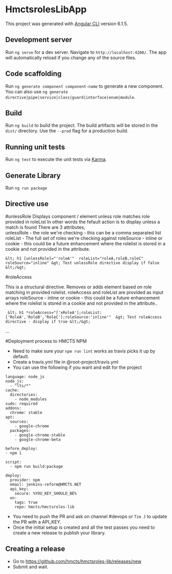# HmctsrolesLibApp

This project was generated with [Angular CLI](https://github.com/angular/angular-cli) version 6.1.5.

## Development server

Run `ng serve` for a dev server. Navigate to `http://localhost:4200/`. The app will automatically reload if you change any of the source files.

## Code scaffolding

Run `ng generate component component-name` to generate a new component. You can also use `ng generate directive|pipe|service|class|guard|interface|enum|module`.

## Build

Run `ng build` to build the project. The build artifacts will be stored in the `dist/` directory. Use the `--prod` flag for a production build.

## Running unit tests

Run `ng test` to execute the unit tests via [Karma](https://karma-runner.github.io).


## Generate Library

Run `ng run package`



## Directive use
#unlessRole
Displays component / element unless role matches role provided in roleList
In other words the fefault action is to display unless a match is found
There are 3 attributes,  
unlessRole - the role we're checking - this can be a comma separated list
roleList - The full set of roles we're checking against
roleSource  - inline or cookie - this could be a future enhancement where the rolelist is stored in a cookie and not provided in the attribute.



``
&lt; h1 [unlessRole]="'roleA'"  roleList="roleA,roleB,roleC" roleSource="inline" &gt; Test unlessRole directive display if false &lt;/&gt;
``



#roleAccess

This is a structural directive.
Removes or adds element based on role matching in provided rolelist.
roleAccess and roleList are provided as input arrays
roleSource  - inline or cookie - this could be a future enhancement where the rolelist is stored in a cookie and not provided in the attribute..

``
&lt; h1 *roleAccess="['xRoleA'];roleList:['RoleA','RoleB','RoleC'];roleSource:'inline'"  &gt; Test roleAccess directive - display if true &lt;/&gt;``

...


#Deployment process to HMCTS NPM
- Need to make sure your `npm run lint`  works as travis picks it up by default.
- Create a travis.yml file in @root-project/travis.yml
- You can use the following if you want and edit for the project

```
language: node_js
node_js:
  - "lts/*"
cache:
  directories:
    - node_modules
sudo: required
addons:
  chrome: stable
apt:
  sources:
    - google-chrome
  packages:
    - google-chrome-stable
    - google-chrome-beta

before_deploy:
- npm i

script:
  - npm run build:package

deploy:
  provider: npm
  email: jenkins-reform@HMCTS.NET
  api_key:
    secure: %YOU_KEY_SHOULD_BE%
  on:
    tags: true
    repo: hmcts/hmctsroles-lib
```

- You need to push the PR and ask on channel #devops or `Tim J` to update the PR with a API_KEY.
- Once the initial setup is created and all the test passes you need to create a new release to publish your library.

## Creating a release
- Go to https://github.com/hmcts/hmctsroles-lib/releases/new
- Submit and wait.



